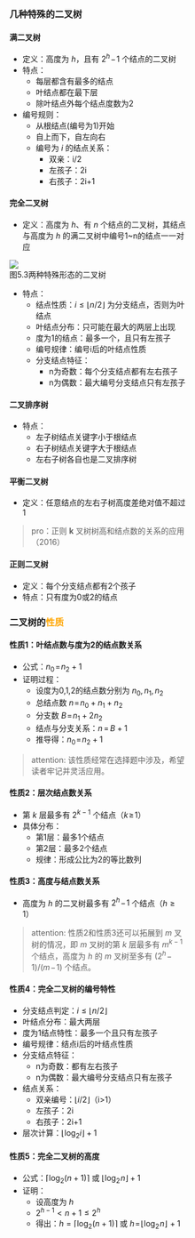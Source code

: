 <div style="float: left; width: 64%; padding: 1%;">


### 几种特殊的二叉树  

#### 满二叉树
- 定义：高度为 $h$，且有 $2^h\!-\!1$ 个结点的二叉树
- 特点：
  - 每层都含有最多的结点
  - 叶结点都在最下层
  - 除叶结点外每个结点度数为2
- 编号规则：
  - 从根结点(编号为1)开始
  - 自上而下，自左向右
  - 编号为 $i$ 的结点关系：
    - 双亲：i/2
    - 左孩子：2i
    - 右孩子：2i+1

#### 完全二叉树
- 定义：高度为 $h$、有 $n$ 个结点的二叉树，其结点与高度为 $h$ 的满二叉树中编号1~n的结点一一对应

![](https://cdn-mineru.openxlab.org.cn/model-mineru/prod/bdec3149d9bd6e25b24dc7017ddcb7cbf0abc9f5ff55b78c04ee30a8463a64aa.jpg)  
图5.3两种特殊形态的二叉树  

- 特点：
  - 结点性质：$i{\leqslant}\lfloor n/2\rfloor$ 为分支结点，否则为叶结点
  - 叶结点分布：只可能在最大的两层上出现
  - 度为1的结点：最多一个，且只有左孩子
  - 编号规律：编号i后的叶结点性质
  - 分支结点特征：
    - n为奇数：每个分支结点都有左右孩子
    - n为偶数：最大编号分支结点只有左孩子

#### 二叉排序树
- 特点：
  - 左子树结点关键字小于根结点
  - 右子树结点关键字大于根结点
  - 左右子树各自也是二叉排序树

#### 平衡二叉树
- 定义：任意结点的左右子树高度差绝对值不超过1

> pro：正则 $\pmb{k}$ 叉树树高和结点数的关系的应用（2016）  

#### 正则二叉树
- 定义：每个分支结点都有2个孩子
- 特点：只有度为0或2的结点

### 二叉树的<span style="color: orange;">性质  

#### 性质1：叶结点数与度为2的结点数关系
- 公式：$n_0\!=\!n_2+1$
- 证明过程：
  - 设度为0,1,2的结点数分别为 $n_0,n_1,n_2$
  - 总结点数 $n\!=\!n_0+n_1+n_2$
  - 分支数 $B\!=\!n_1+2n_2$
  - 结点与分支关系：$n\,{=}\,B+1$
  - 推导得：$n_0\!=\!n_2+1$

> attention: 
该性质经常在选择题中涉及，希望读者牢记并灵活应用。  

#### 性质2：层次结点数关系
- 第 $k$ 层最多有 $2^{k-1}$ 个结点（$k\!\geqslant\!1$）
- 具体分布：
  - 第1层：最多1个结点
  - 第2层：最多2个结点
  - 规律：形成公比为2的等比数列

#### 性质3：高度与结点数关系
- 高度为 $h$ 的二叉树最多有 $2^h\!-\!1$ 个结点（$h{\geqslant}1$）

> attention: 
性质2和性质3还可以拓展到 $m$ 叉树的情况，即 $m$ 叉树的第 $k$ 层最多有 $m^{k-1}$ 个结点，高度为 $h$ 的 $m$ 叉树至多有 $(2^h\!-\!1)/(m\!-\!1)$ 个结点。  

#### 性质4：完全二叉树的编号特性
- 分支结点判定：$i{\leqslant}\lfloor n/2\rfloor$
- 叶结点分布：最大两层
- 度为1结点特性：最多一个且只有左孩子
- 编号规律：结点i后的叶结点性质
- 分支结点特征：
  - n为奇数：都有左右孩子
  - n为偶数：最大编号分支结点只有左孩子
- 结点关系：
  - 双亲编号：$\lfloor i/2\rfloor$（i>1）
  - 左孩子：2i
  - 右孩子：2i+1
- 层次计算：$\lfloor\log_2i\rfloor+1$

#### 性质5：完全二叉树的高度
- 公式：$\lceil\log_2(n+1)\rceil$ 或 $\lfloor\log_2\!n\rfloor+1$
- 证明：
  - 设高度为 $h$
  - $2^{h-1}<n+1\leqslant2^h$
  - 得出：$h=\lceil\log_2(n+1)\rceil$ 或 $h\!=\!\lfloor\log_2\!n\rfloor\!+1$

</div>
<div style="float: right; width: 26%; padding: 1%;">

</div>
<div style="clear: both;"></div>
